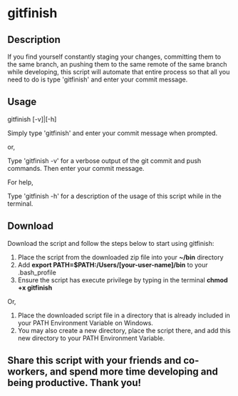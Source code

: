 # gitfinish

## Description
If you find yourself constantly staging your changes, committing them to the same branch, an pushing them to the same remote of the same branch while developing, this script will automate that entire process so that all you need to do is type 'gitfinish' and enter your commit message.

## Usage
gitfinish [-v]|[-h]

Simply type 'gitfinish' and enter your commit message when prompted. <br/>

or,<br/>

Type 'gitfinish -v' for a verbose output of the git commit and push commands. Then enter your commit message.<br/>

For help,<br/>

Type 'gitfinish -h' for a description of the usage of this script while in the terminal.

## Download
Download the script and follow the steps below to start using gitfinish:<br/>
1. Place the script from the downloaded zip file into your **~/bin** directory<br/>
2. Add **export PATH=$PATH:/Users/[your-user-name]/bin** to your .bash_profile<br/>
3. Ensure the script has execute privilege by typing in the terminal **chmod +x gitfinish**<br/>

Or,<br/>

1. Place the downloaded script file in a directory that is already included in your PATH Environment Variable on Windows.<br/>
2. You may also create a new directory, place the script there, and add this new directory to your PATH Environment Variable.<br/>

## Share this script with your friends and co-workers, and spend more time developing and being productive. Thank you!
